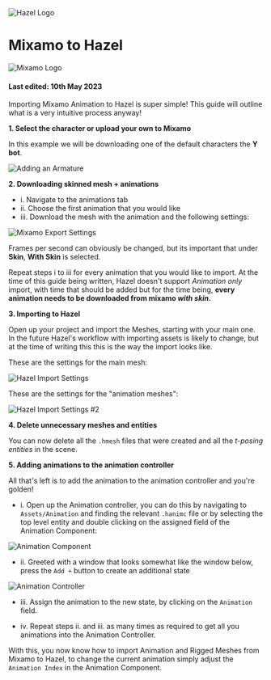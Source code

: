 <div class="title"> 
    <img src="/res/HazelGradientLogo-Square.png" alt="Hazel Logo" />
    <h1> Mixamo to Hazel </h1>
    <img src="/res/MixamoLogo.png" alt="Mixamo Logo" />
</div>
<div class="page-metadata">
    <h4> Last edited: 10th May 2023 </h4>
</div>


Importing Mixamo Animation to Hazel is super simple! This guide will outline what is a very intuitive process anyway!

**1. Select the character or upload your own to Mixamo**

In this example we will be downloading one of the default characters the **Y bot**.

![Adding an Armature](/res/MixamoToBlender/Ybot.png)

**2. Downloading skinned mesh + animations**

- i. Navigate to the animations tab 
- ii. Choose the first animation that you would like
- iii. Download the mesh with the animation and the following settings:

![Mixamo Export Settings](/res/MixamoToBlender/DownloadSettings.png)

Frames per second can obviously be changed, but its important that under **Skin**, **With Skin** is selected.

Repeat steps i to iii for every animation that you would like to import. At the time of this guide being written, Hazel doesn't support *Animation only* import, with time that should be added but for the time being, **every animation needs to be downloaded from mixamo *with skin*.**

**3. Importing to Hazel**

Open up your project and import the Meshes, starting with your main one. In the future Hazel's workflow with importing assets is likely to change, but at the time of writing this this is the way the import looks like.

These are the settings for the main mesh:

![Hazel Import Settings](/res/MixamoToBlender/HazelImportMesh1.png)

These are the settings for the "animation meshes": 

![Hazel Import Settings #2](/res/MixamoToBlender/HazelImportMesh2.png)

**4. Delete unnecessary meshes and entities**

You can now delete all the `.hmesh` files that were created and all the *t-posing entities* in the scene. 

**5. Adding animations to the animation controller**

All that's left is to add the animation to the animation controller and you're golden!

- i. Open up the Animation controller, you can do this by navigating to `Assets/Animation` and finding the relevant `.hanimc` file or by selecting the top level entity and double clicking on the assigned field of the Animation Component:

![Animation Component](/res/MixamoToBlender/AnimationComponent.png)

- ii. Greeted with a window that looks somewhat like the window below, press the `Add +` button to create an additional state

![Animation Controller](/res/MixamoToBlender/AnimationController.png)

- iii. Assign the animation to the new state, by clicking on the `Animation` field.

- iv. Repeat steps ii. and iii. as many times as required to get all you animations into the Animation Controller.

With this, you now know how to import Animation and Rigged Meshes from Mixamo to Hazel, to change the current animation simply adjust the `Animation Index` in the Animation Component. 


